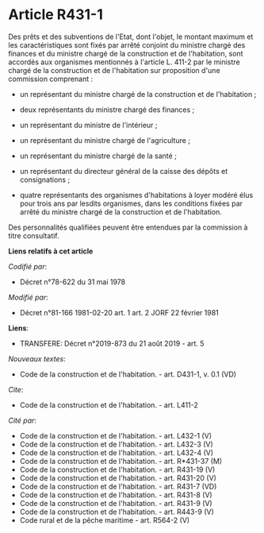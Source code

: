 # Article R431-1

Des prêts et des subventions de l'Etat, dont l'objet, le montant maximum et les caractéristiques sont fixés par arrêté
conjoint du ministre chargé des finances et du ministre chargé de la construction et de l'habitation, sont accordés aux
organismes mentionnés à l'article L. 411-2 par le ministre chargé de la construction et de l'habitation sur proposition d'une
commission comprenant :

- un représentant du ministre chargé de la construction et de l'habitation ;

- deux représentants du ministre chargé des finances ;

- un représentant du ministre de l'intérieur ;

- un représentant du ministre chargé de l'agriculture ;

- un représentant du ministre chargé de la santé ;

- un représentant du directeur général de la caisse des dépôts et consignations ;

- quatre représentants des organismes d'habitations à loyer modéré élus pour trois ans par lesdits organismes, dans les
conditions fixées par arrêté du ministre chargé de la construction et de l'habitation. 

Des personnalités qualifiées peuvent être entendues par la commission à titre consultatif.

**Liens relatifs à cet article**

_Codifié par_:

  - Décret n°78-622 du 31 mai 1978

_Modifié par_:

  - Décret n°81-166 1981-02-20 art. 1 art. 2 JORF 22 février 1981

**Liens**:

  - TRANSFERE: Décret n°2019-873 du 21 août 2019 - art. 5

_Nouveaux textes_:

  - Code de la construction et de l'habitation. - art. D431-1, v. 0.1 (VD)

_Cite_:

  - Code de la construction et de l'habitation. - art. L411-2

_Cité par_:

  - Code de la construction et de l'habitation. - art. L432-1 (V)
  - Code de la construction et de l'habitation. - art. L432-3 (V)
  - Code de la construction et de l'habitation. - art. L432-4 (V)
  - Code de la construction et de l'habitation. - art. R*431-37 (M)
  - Code de la construction et de l'habitation. - art. R431-19 (V)
  - Code de la construction et de l'habitation. - art. R431-20 (V)
  - Code de la construction et de l'habitation. - art. R431-7 (VD)
  - Code de la construction et de l'habitation. - art. R431-8 (V)
  - Code de la construction et de l'habitation. - art. R431-9 (V)
  - Code de la construction et de l'habitation. - art. R443-9 (V)
  - Code rural et de la pêche maritime - art. R564-2 (V)
